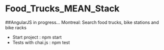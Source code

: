 # Food_Trucks_MEAN_Stack
##AngularJS in progress...
Montreal: Search food trucks, bike stations and bike racks

- Start project : npm start
- Tests with chai.js : npm test